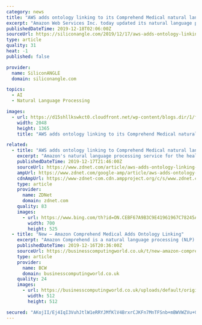 ```yaml
---
category: news
title: "AWS adds ontology linking to its Comprehend Medical natural language processing service"
excerpt: "Amazon Web Services Inc. today updated its natural language processing service for healthcare providers with a new feature that lets them link to information from medical ontologies. AWS Comprehend Medical is a machine learning service that models topics, detects language, conducts sentiment analysis and extracts phrases from unstructured ..."
publishedDateTime: 2019-12-18T02:06:00Z
sourceUrl: https://siliconangle.com/2019/12/17/aws-adds-ontology-linking-comprehend-medical-natural-language-processing-service/
type: article
quality: 31
heat: -1
published: false

provider:
  name: SiliconANGLE
  domain: siliconangle.com

topics:
  - AI
  - Natural Language Processing

images:
  - url: https://d15shllkswkct0.cloudfront.net/wp-content/blogs.dir/1/files/2019/12/26509509824_c3a8c8d404_k.jpg
    width: 2048
    height: 1365
    title: "AWS adds ontology linking to its Comprehend Medical natural language processing service"

related:
  - title: "AWS adds ontology linking to Comprehend Medical natural language processing service"
    excerpt: "Amazon's natural language processing service for the healthcare industry, Comprehend Medical, is now capable of linking information to medical ontologies. Comprehend Medical uses machine learning to model topics, detect language, conduct sentiment analysis and extract phrases from unstructured medical texts. Comprehend Medical is also ..."
    publishedDateTime: 2019-12-17T21:46:00Z
    sourceUrl: https://www.zdnet.com/article/aws-adds-ontology-linking-to-comprehend-medical-natural-language-processing-service/
    ampUrl: https://www.zdnet.com/google-amp/article/aws-adds-ontology-linking-to-comprehend-medical-natural-language-processing-service/
    cdnAmpUrl: https://www-zdnet-com.cdn.ampproject.org/c/s/www.zdnet.com/google-amp/article/aws-adds-ontology-linking-to-comprehend-medical-natural-language-processing-service/
    type: article
    provider:
      name: ZDNet
      domain: zdnet.com
    quality: 83
    images:
      - url: https://www.bing.com/th?id=ON.CEBF67A9B3C9E41961967C78245AE2F7
        width: 700
        height: 525
  - title: "New – Amazon Comprehend Medical Adds Ontology Linking"
    excerpt: "Amazon Comprehend is a natural language processing (NLP) service that uses machine learning to find insights in unstructured text. It is very easy to use, with no machine learning experience required. You can customize Comprehend for your specific use case, for example creating custom document classifiers to organize your documents into your ..."
    publishedDateTime: 2019-12-16T20:36:00Z
    sourceUrl: https://businesscomputingworld.co.uk/t/new-amazon-comprehend-medical-adds-ontology-linking/208117
    type: article
    provider:
      name: BCW
      domain: businesscomputingworld.co.uk
    quality: 24
    images:
      - url: https://businesscomputingworld.co.uk/uploads/default/original/1X/f630a15932336b1cfe94ee76167108be74ef73e8.jpeg
        width: 512
        height: 512

secured: "AKojII/Ej4IqI3VuhJtlW1eRRYJMfKlV4BrxrCJKFn7MnTFSnb+mBWVWZVu+GNgEgNYpSNXA2cJXG29yKa0bBKoouIlqT60Jd6KhhXSgZjmP8UBOtnoSFz3U508EEOVGWDtkY+dGPiqxAwKm9Hn2MxyFStAS5mYaF4+FmC5Z3z0nZkeJfwDNqWZOUk8F5N1n6IfflppoN6mD9DCgvuN2SDuKpEVpDfULrEapkihp2ni3Q1CF0RL512iTxCXoZZSsokCYMaCtRPG6A9hqvXeLrQ==;Ryq89dSdbKjKFc+rV+iwNg=="
---
```



